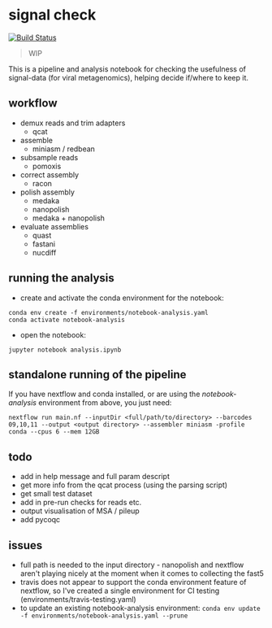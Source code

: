 # signal check

[![Build Status](https://travis-ci.org/will-rowe/signal-check.svg?branch=master)](https://travis-ci.org/will-rowe/signal-check)

> WIP

This is a pipeline and analysis notebook for checking the usefulness of signal-data (for viral metagenomics), helping decide if/where to keep it.

## workflow

* demux reads and trim adapters
    * qcat
* assemble
    * miniasm / redbean
* subsample reads
    * pomoxis
* correct assembly
    * racon
* polish assembly
    * medaka
    * nanopolish
    * medaka + nanopolish
* evaluate assemblies
    * quast
    * fastani
    * nucdiff

## running the analysis

* create and activate the conda environment for the notebook:
  
```
conda env create -f environments/notebook-analysis.yaml 
conda activate notebook-analysis
```

* open the notebook:

```
jupyter notebook analysis.ipynb
```

## standalone running of the pipeline

If you have nextflow and conda installed, or are using the *notebook-analysis* environment from above, you just need:

```
nextflow run main.nf --inputDir <full/path/to/directory> --barcodes 09,10,11 --output <output directory> --assembler miniasm -profile conda --cpus 6 --mem 12GB
```

## todo

* add in help message and full param descript
* get more info from the qcat process (using the parsing script)
* get small test dataset
* add in pre-run checks for reads etc.
* output visualisation of MSA / pileup
* add pycoqc

## issues

* full path is needed to the input directory - nanopolish and nextflow aren't playing nicely at the moment when it comes to collecting the fast5
* travis does not appear to support the conda environment feature of nextflow, so I've created a single environment for CI testing (environments/travis-testing.yaml) 
* to update an existing notebook-analysis environment: `conda env update -f environments/notebook-analysis.yaml --prune`